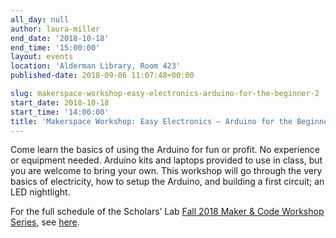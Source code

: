 ```yaml
---
all_day: null
author: laura-miller
end_date: '2018-10-18'
end_time: '15:00:00'
layout: events
location: 'Alderman Library, Room 423'
published-date: 2018-09-06 11:07:48+00:00

slug: makerspace-workshop-easy-electronics-arduino-for-the-beginner-2
start_date: 2018-10-18
start_time: '14:00:00'
title: 'Makerspace Workshop: Easy Electronics – Arduino for the Beginner'
---
```


Come learn the basics of using the Arduino for fun or profit. No experience or equipment needed. Arduino kits and laptops provided to use in class, but you are welcome to bring your own. This workshop will go through the very basics of electricity, how to setup the Arduino, and building a first circuit; an LED nightlight.

For the full schedule of the Scholars’ Lab [Fall 2018 Maker & Code Workshop Series](http://scholarslab.org/makerspace/fall-2018-maker-code-workshop-series/), see [here](http://scholarslab.org/makerspace/fall-2018-maker-code-workshop-series/).
